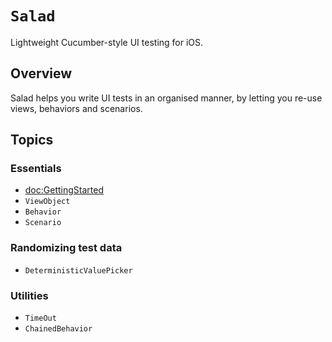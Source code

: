 # ``Salad``

Lightweight Cucumber-style UI testing for iOS.

## Overview

Salad helps you write UI tests in an organised manner, by letting you re-use views, behaviors and scenarios.

## Topics

### Essentials

- <doc:GettingStarted>
- ``ViewObject``
- ``Behavior``
- ``Scenario``

### Randomizing test data

- ``DeterministicValuePicker``

### Utilities

- ``TimeOut``
- ``ChainedBehavior``
